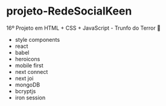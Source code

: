 # projeto-RedeSocialKeen
16º Projeto em HTML + CSS + JavaScript - Trunfo do Terror 👻

- style components
- react
- babel
- heroicons
- mobile first
- next connect
- next joi
- mongoDB
- bcryptjs
- iron session